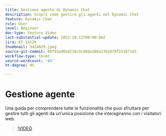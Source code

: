```yaml
---
title: Gestione agente di Dynamic Chat
description: Scopri come gestire gli agenti nel Dynamic Chat
feature: Dynamic Chat
role: User
level: Beginner
doc-type: Feature Video
last-substantial-update: 2023-10-12T00:00:00Z
jira: KT-14129
thumbnail: 3424829.jpeg
source-git-commit: d6f93ad6b4216c9c886a288a23918f9f25187165
workflow-type: tm+mt
source-wordcount: '43'
ht-degree: 0%

---
```



# Gestione agente

Una guida per comprendere tutte le funzionalità che puoi sfruttare per gestire tutti gli agenti da un’unica posizione che interagiranno con i visitatori web.


>[!VIDEO](https://video.tv.adobe.com/v/3424829/?learn=on)
